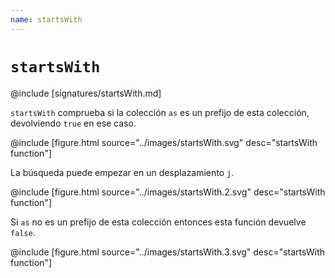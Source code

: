 ```yaml
---
name: startsWith
---
```


# `startsWith`

@include [signatures/startsWith.md]

`startsWith` comprueba si la colección `as` es un prefijo de esta colección, devolviendo `true` en ese caso.

@include [figure.html source="../images/startsWith.svg" desc="startsWith function"]

La búsqueda puede empezar en un desplazamiento `j`.

@include [figure.html source="../images/startsWith.2.svg" desc="startsWith function"]

Si `as` no es un prefijo de esta colección entonces esta función devuelve `false`.

@include [figure.html source="../images/startsWith.3.svg" desc="startsWith function"]
